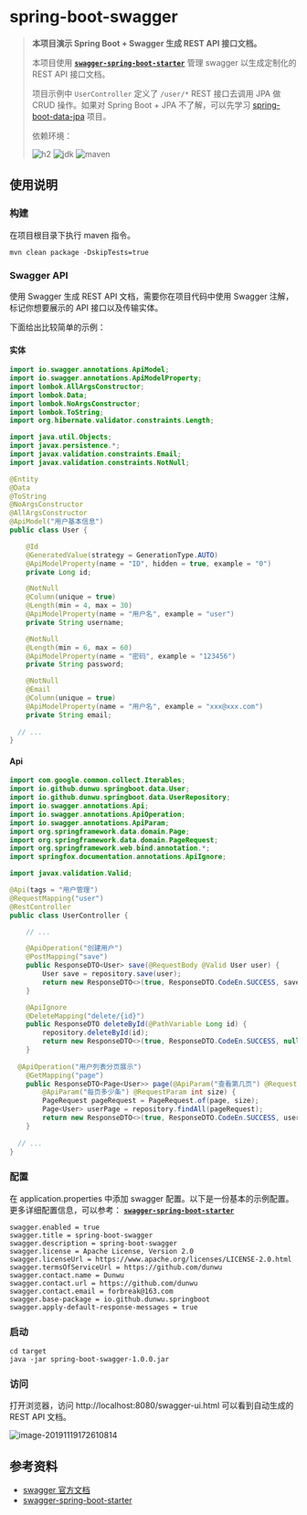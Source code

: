 # spring-boot-swagger

> **本项目演示 Spring Boot + Swagger 生成 REST API 接口文档。**
>
> 本项目使用 [**`swagger-spring-boot-starter`**](https://github.com/SpringForAll/spring-boot-starter-swagger) 管理 swagger 以生成定制化的 REST API 接口文档。
>
> 项目示例中 `UserController` 定义了 `/user/*` REST 接口去调用 JPA 做 CRUD 操作。如果对 Spring Boot + JPA 不了解，可以先学习 [spring-boot-data-jpa](https://github.com/dunwu/spring-boot-tutorial/tree/master/codes/spring-boot-data-jpa) 项目。
>
> 依赖环境：
>
> ![h2](https://img.shields.io/badge/h2-1.4.199-blue) ![jdk](https://img.shields.io/badge/jdk-1.8.0__181-blue) ![maven](https://img.shields.io/badge/maven-v3.6.0-blue)

## 使用说明

### 构建

在项目根目录下执行 maven 指令。

```
mvn clean package -DskipTests=true
```

### Swagger API

使用 Swagger 生成 REST API 文档，需要你在项目代码中使用 Swagger 注解，标记你想要展示的 API 接口以及传输实体。

下面给出比较简单的示例：

#### 实体

```java
import io.swagger.annotations.ApiModel;
import io.swagger.annotations.ApiModelProperty;
import lombok.AllArgsConstructor;
import lombok.Data;
import lombok.NoArgsConstructor;
import lombok.ToString;
import org.hibernate.validator.constraints.Length;

import java.util.Objects;
import javax.persistence.*;
import javax.validation.constraints.Email;
import javax.validation.constraints.NotNull;

@Entity
@Data
@ToString
@NoArgsConstructor
@AllArgsConstructor
@ApiModel("用户基本信息")
public class User {

	@Id
	@GeneratedValue(strategy = GenerationType.AUTO)
	@ApiModelProperty(name = "ID", hidden = true, example = "0")
	private Long id;

	@NotNull
	@Column(unique = true)
	@Length(min = 4, max = 30)
	@ApiModelProperty(name = "用户名", example = "user")
	private String username;

	@NotNull
	@Length(min = 6, max = 60)
	@ApiModelProperty(name = "密码", example = "123456")
	private String password;

	@NotNull
	@Email
	@Column(unique = true)
	@ApiModelProperty(name = "用户名", example = "xxx@xxx.com")
	private String email;
  
  // ...
}
```

#### Api

```java
import com.google.common.collect.Iterables;
import io.github.dunwu.springboot.data.User;
import io.github.dunwu.springboot.data.UserRepository;
import io.swagger.annotations.Api;
import io.swagger.annotations.ApiOperation;
import io.swagger.annotations.ApiParam;
import org.springframework.data.domain.Page;
import org.springframework.data.domain.PageRequest;
import org.springframework.web.bind.annotation.*;
import springfox.documentation.annotations.ApiIgnore;

import javax.validation.Valid;

@Api(tags = "用户管理")
@RequestMapping("user")
@RestController
public class UserController {

	// ...

	@ApiOperation("创建用户")
	@PostMapping("save")
	public ResponseDTO<User> save(@RequestBody @Valid User user) {
		User save = repository.save(user);
		return new ResponseDTO<>(true, ResponseDTO.CodeEn.SUCCESS, save);
	}

	@ApiIgnore
	@DeleteMapping("delete/{id}")
	public ResponseDTO deleteById(@PathVariable Long id) {
		repository.deleteById(id);
		return new ResponseDTO<>(true, ResponseDTO.CodeEn.SUCCESS, null);
	}
  
  @ApiOperation("用户列表分页展示")
	@GetMapping("page")
	public ResponseDTO<Page<User>> page(@ApiParam("查看第几页") @RequestParam int page,
		@ApiParam("每页多少条") @RequestParam int size) {
		PageRequest pageRequest = PageRequest.of(page, size);
		Page<User> userPage = repository.findAll(pageRequest);
		return new ResponseDTO<>(true, ResponseDTO.CodeEn.SUCCESS, userPage);
	}
  
  // ...
}
```



### 配置

在 application.properties 中添加 swagger 配置。以下是一份基本的示例配置。更多详细配置信息，可以参考： [**`swagger-spring-boot-starter`**](https://github.com/SpringForAll/spring-boot-starter-swagger) 

```properties
swagger.enabled = true
swagger.title = spring-boot-swagger
swagger.description = spring-boot-swagger
swagger.license = Apache License, Version 2.0
swagger.licenseUrl = https://www.apache.org/licenses/LICENSE-2.0.html
swagger.termsOfServiceUrl = https://github.com/dunwu
swagger.contact.name = Dunwu
swagger.contact.url = https://github.com/dunwu
swagger.contact.email = forbreak@163.com
swagger.base-package = io.github.dunwu.springboot
swagger.apply-default-response-messages = true
```

### 启动

```
cd target
java -jar spring-boot-swagger-1.0.0.jar
```

### 访问

打开浏览器，访问  http://localhost:8080/swagger-ui.html 可以看到自动生成的 REST API 文档。

![image-20191119172610814](https://raw.githubusercontent.com/dunwu/images/master/snap/image-20191119172610814.png)

## 参考资料

- [swagger 官方文档](http://swagger.io/)
- [swagger-spring-boot-starter](https://github.com/SpringForAll/spring-boot-starter-swagger)
